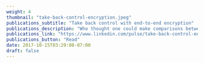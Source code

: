 ```yaml
---
weight: 4
thumbnail: "take-back-control-encryption.jpeg"
publications_subtitle: "Take back control with end-to-end encryption"
publications_description: "Who thought one could make comparisons between Dumb and Dumber and end-to-end encryption?"
publications_link: "https://www.linkedin.com/pulse/take-back-control-end-to-end-encryption-aaron-brighton/"
publications_button: "Read"
date: 2017-10-15T03:29:08-07:00
draft: false
---
```

